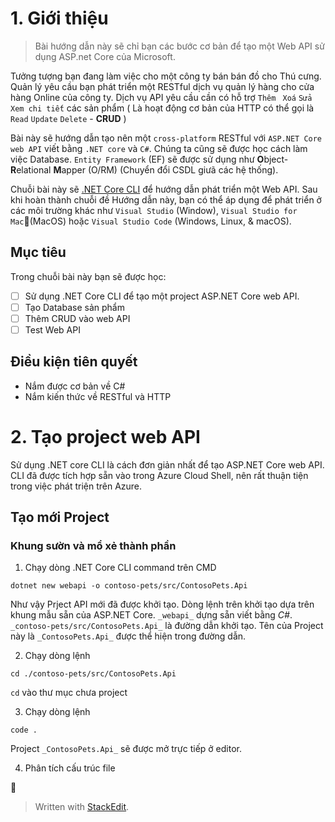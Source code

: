 # 1. Giới thiệu

>Bài hướng dẫn này sẽ chỉ bạn các bước cơ bản để tạo một Web API sử dụng ASP.net Core của Microsoft.
>
Tưởng tượng bạn đang làm việc cho một công ty bán bán đồ cho Thú cưng. Quản lý yêu cầu bạn phát triển một RESTful dịch vụ quản lý hàng cho cửa hàng Online của công ty. Dịch vụ API yêu cầu cần có hỗ trợ `Thêm` ` Xoá` `Sửa` `Xem chi tiết`  các sản phẩm ( Là hoạt động cơ bản của HTTP có thể gọi là `Read` `Update` `Delete` - **CRUD** )

Bài này sẽ hướng dẫn tạo nên một `cross-platform` RESTful với `ASP.NET Core web API` viết bằng `.NET core` và `C#`. Chúng ta cũng sẽ được học cách làm việc Database. `Entity Framework` (EF) sẽ được sử dụng như **O**bject-**R**elational **M**apper (O/RM) (Chuyển đổi CSDL giưã các hệ thống).

Chuỗi bài này sẽ [.NET Core CLI](https://docs.microsoft.com/dotnet/core/tools/) để hướng dẫn phát triển một Web API. Sau khi hoàn thành chuỗi đề Hướng dẫn này, bạn có thể áp dụng để phát triển ở các môi trường khác như `Visual Studio` (Window), `Visual Studio for Mac`(MacOS) hoặc `Visual Studio Code` (Windows, Linux, & macOS).

## Mục tiêu
Trong chuỗi bài này bạn sẽ được học:
- [ ] Sử dụng .NET Core CLI để tạo một project ASP.NET Core web API.
- [ ] Tạo Database sản phẩm
- [ ] Thêm CRUD vào web API
- [ ] Test Web API

## Điều kiện tiên quyết
- Nắm được cơ bản về C#
- Nắm kiến thức về RESTful và HTTP

# 2. Tạo project web API
Sử dụng .NET core CLI là cách đơn giản nhất để tạo ASP.NET Core web API. CLI đã được tích hợp sẵn vào trong Azure Cloud Shell, nên rất thuận tiện trong việc phát triện trên Azure.
## Tạo mới Project
### Khung sườn và mổ xẻ thành phần
1. Chạy dòng .NET Core CLI command trên CMD
```
dotnet new webapi -o contoso-pets/src/ContosoPets.Api
```
Như vậy Prject API mới đã được khởi tạo.
Dòng lệnh trên khởi tạo dựa trên khung mẫu sẵn của ASP.NET Core. `_webapi_` dựng sẵn viết bằng  *C#*. `_contoso-pets/src/ContosoPets.Api_` là đường dẫn khởi tạo. Tên của Project này là `_ContosoPets.Api_` được thể hiện trong đường dẫn.

2. Chạy dòng lệnh
```
cd ./contoso-pets/src/ContosoPets.Api
``` 
`cd` vào thư mục chưa project
 
 3. Chạy dòng lệnh
```
code .
```
Project `_ContosoPets.Api_` sẽ được mở trực tiếp ở editor.

4. Phân tích cấu trúc file
 

 


> Written with [StackEdit](https://stackedit.io/).
<!--stackedit_data:
eyJoaXN0b3J5IjpbLTY4MTI5ODI0MSwtMTkwMjU2MDMzMywyNj
M5OTI4NjJdfQ==
-->